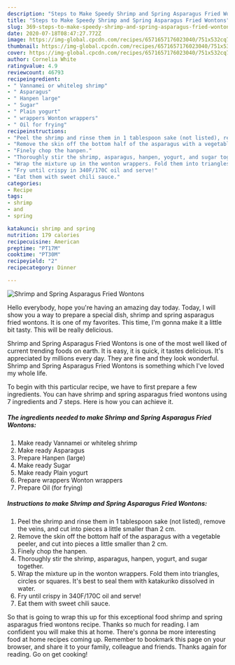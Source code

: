 ```yaml
---
description: "Steps to Make Speedy Shrimp and Spring Asparagus Fried Wontons"
title: "Steps to Make Speedy Shrimp and Spring Asparagus Fried Wontons"
slug: 369-steps-to-make-speedy-shrimp-and-spring-asparagus-fried-wontons
date: 2020-07-18T08:47:27.772Z
image: https://img-global.cpcdn.com/recipes/6571657176023040/751x532cq70/shrimp-and-spring-asparagus-fried-wontons-recipe-main-photo.jpg
thumbnail: https://img-global.cpcdn.com/recipes/6571657176023040/751x532cq70/shrimp-and-spring-asparagus-fried-wontons-recipe-main-photo.jpg
cover: https://img-global.cpcdn.com/recipes/6571657176023040/751x532cq70/shrimp-and-spring-asparagus-fried-wontons-recipe-main-photo.jpg
author: Cornelia White
ratingvalue: 4.9
reviewcount: 46793
recipeingredient:
- " Vannamei or whiteleg shrimp"
- " Asparagus"
- " Hanpen large"
- " Sugar"
- " Plain yogurt"
- " wrappers Wonton wrappers"
- " Oil for frying"
recipeinstructions:
- "Peel the shrimp and rinse them in 1 tablespoon sake (not listed), remove the veins, and cut into pieces a little smaller than 2 cm."
- "Remove the skin off the bottom half of the asparagus with a vegetable peeler, and cut into pieces a little smaller than 2 cm."
- "Finely chop the hanpen."
- "Thoroughly stir the shrimp, asparagus, hanpen, yogurt, and sugar together."
- "Wrap the mixture up in the wonton wrappers. Fold them into triangles, circles or squares. It&#39;s best to seal them with katakuriko dissolved in water."
- "Fry until crispy in 340F/170C oil and serve!"
- "Eat them with sweet chili sauce."
categories:
- Recipe
tags:
- shrimp
- and
- spring

katakunci: shrimp and spring 
nutrition: 179 calories
recipecuisine: American
preptime: "PT17M"
cooktime: "PT30M"
recipeyield: "2"
recipecategory: Dinner

---
```



![Shrimp and Spring Asparagus Fried Wontons](https://img-global.cpcdn.com/recipes/6571657176023040/751x532cq70/shrimp-and-spring-asparagus-fried-wontons-recipe-main-photo.jpg)

Hello everybody, hope you're having an amazing day today. Today, I will show you a way to prepare a special dish, shrimp and spring asparagus fried wontons. It is one of my favorites. This time, I'm gonna make it a little bit tasty. This will be really delicious.

Shrimp and Spring Asparagus Fried Wontons is one of the most well liked of current trending foods on earth. It is easy, it is quick, it tastes delicious. It's appreciated by millions every day. They are fine and they look wonderful. Shrimp and Spring Asparagus Fried Wontons is something which I've loved my whole life.




To begin with this particular recipe, we have to first prepare a few ingredients. You can have shrimp and spring asparagus fried wontons using 7 ingredients and 7 steps. Here is how you can achieve it.

<!--inarticleads1-->

##### The ingredients needed to make Shrimp and Spring Asparagus Fried Wontons:

1. Make ready  Vannamei or whiteleg shrimp
1. Make ready  Asparagus
1. Prepare  Hanpen (large)
1. Make ready  Sugar
1. Make ready  Plain yogurt
1. Prepare  wrappers Wonton wrappers
1. Prepare  Oil (for frying)




<!--inarticleads2-->

##### Instructions to make Shrimp and Spring Asparagus Fried Wontons:

1. Peel the shrimp and rinse them in 1 tablespoon sake (not listed), remove the veins, and cut into pieces a little smaller than 2 cm.
1. Remove the skin off the bottom half of the asparagus with a vegetable peeler, and cut into pieces a little smaller than 2 cm.
1. Finely chop the hanpen.
1. Thoroughly stir the shrimp, asparagus, hanpen, yogurt, and sugar together.
1. Wrap the mixture up in the wonton wrappers. Fold them into triangles, circles or squares. It&#39;s best to seal them with katakuriko dissolved in water.
1. Fry until crispy in 340F/170C oil and serve!
1. Eat them with sweet chili sauce.




So that is going to wrap this up for this exceptional food shrimp and spring asparagus fried wontons recipe. Thanks so much for reading. I am confident you will make this at home. There's gonna be more interesting food at home recipes coming up. Remember to bookmark this page on your browser, and share it to your family, colleague and friends. Thanks again for reading. Go on get cooking!
